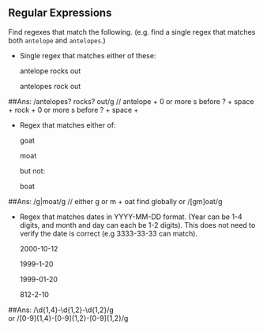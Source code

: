 ## Regular Expressions

Find regexes that match the following. (e.g. find a single regex that matches
both `antelope` and `antelopes`.)

* Single regex that matches either of these:

    antelope rocks out
    
    antelopes rock out
    
##Ans: 
  /antelopes? rocks? out/g
//   antelope + 0 or more s before ? + space + rock +  0 or more s before ? + space + 

* Regex that matches either of:

    goat
    
    moat

  but not:

    boat

##Ans:
    /g|moat/g // either g or m + oat find globally 
    or 
    /[gm]oat/g


* Regex that matches dates in YYYY-MM-DD format. (Year can be 1-4 digits, and
  month and day can each be 1-2 digits). This does not need to verify the date
  is correct (e.g 3333-33-33 can match).

  2000-10-12
  
  1999-1-20
  
  1999-01-20
  
  812-2-10

##Ans: 
    /\d{1,4}-\d{1,2}-\d{1,2}/g  
    or
    /[0-9]{1,4}-[0-9]{1,2}-[0-9]{1,2}/g  
